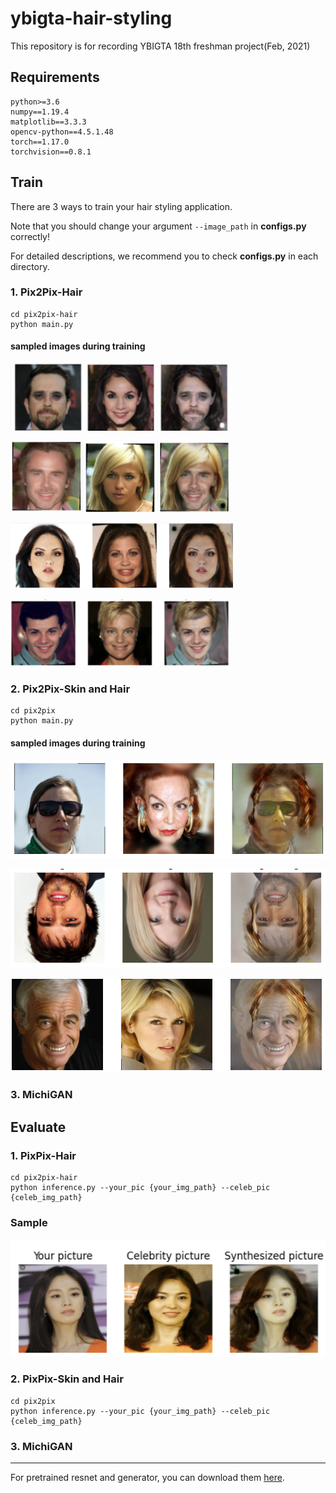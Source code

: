 # ybigta-hair-styling
This repository is for recording YBIGTA 18th freshman project(Feb, 2021)

## Requirements

    python>=3.6
    numpy==1.19.4
    matplotlib==3.3.3
    opencv-python==4.5.1.48
    torch==1.17.0
    torchvision==0.8.1

## Train
There are 3 ways to train your hair styling application.

Note that you should change your argument ```--image_path``` in **configs.py** correctly!

For detailed descriptions, we recommend you to check **configs.py** in each directory.

### 1. Pix2Pix-Hair
    
    cd pix2pix-hair
    python main.py
    
#### sampled images during training

![img1](./imgs/pix2pix_hair_1.png)

![img2](./imgs/pix2pix_hair_2.png)

![img3](./imgs/pix2pix_hair_3.png)

![img4](./imgs/pix2pix_hair_4.png)
    
### 2. Pix2Pix-Skin and Hair

    cd pix2pix
    python main.py

#### sampled images during training

![img1](./imgs/pix2pix__1.png)

![img2](./imgs/pix2pix__2.png)

![img3](./imgs/pix2pix__3.png)


### 3. MichiGAN

## Evaluate

### 1. PixPix-Hair

    cd pix2pix-hair
    python inference.py --your_pic {your_img_path} --celeb_pic {celeb_img_path}
    
### Sample

![img](./imgs/pix2pix_hair_inf.png)
    
### 2. PixPix-Skin and Hair

    cd pix2pix
    python inference.py --your_pic {your_img_path} --celeb_pic {celeb_img_path}

### 3. MichiGAN

<hr>

For pretrained resnet and generator, you can download them [here](https://drive.google.com/drive/u/0/folders/1rZOmFv0OaMbolPGBl1NBhz56Gn_C2c9H).
